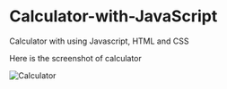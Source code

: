 # Calculator-with-JavaScript
Calculator with using Javascript, HTML and CSS

Here is the screenshot of calculator

![Calculator](https://user-images.githubusercontent.com/62290347/169902860-f0b040db-ce78-48f8-b8d4-82eb423c3d6f.png)
